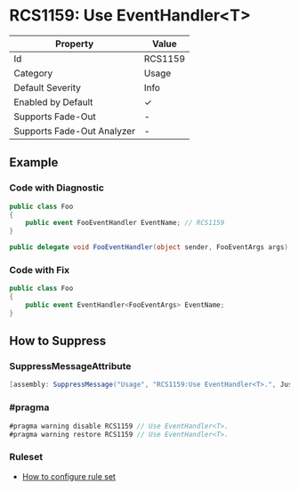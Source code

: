 # RCS1159: Use EventHandler\<T>

| Property                    | Value    |
| --------------------------- | -------- |
| Id                          | RCS1159  |
| Category                    | Usage    |
| Default Severity            | Info     |
| Enabled by Default          | &#x2713; |
| Supports Fade\-Out          | \-       |
| Supports Fade\-Out Analyzer | \-       |

## Example

### Code with Diagnostic

```csharp
public class Foo
{
    public event FooEventHandler EventName; // RCS1159
}

public delegate void FooEventHandler(object sender, FooEventArgs args);
```

### Code with Fix

```csharp
public class Foo
{
    public event EventHandler<FooEventArgs> EventName;
}
```

## How to Suppress

### SuppressMessageAttribute

```csharp
[assembly: SuppressMessage("Usage", "RCS1159:Use EventHandler<T>.", Justification = "<Pending>")]
```

### \#pragma

```csharp
#pragma warning disable RCS1159 // Use EventHandler<T>.
#pragma warning restore RCS1159 // Use EventHandler<T>.
```

### Ruleset

* [How to configure rule set](../HowToConfigureAnalyzers.md)
